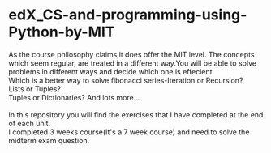 # edX_CS-and-programming-using-Python-by-MIT
As the course philosophy claims,it does offer the MIT level.
The concepts which seem regular, are treated in a different way.You will be able to solve problems in different ways and decide which one is effecient.
</br>Which is a better way to solve fibonacci series-Iteration or Recursion?
</br>Lists or Tuples?
</br>Tuples or Dictionaries? And lots more...
</br>
</br>
In this repository you will find the exercises that I have completed at the end of each unit.
</br>
I completed 3 weeks course(It's a 7 week course) and need to solve the midterm exam question.
